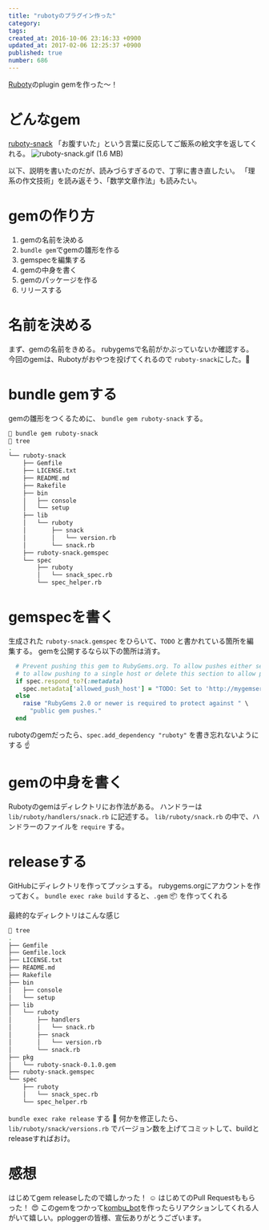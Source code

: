 ```yaml
---
title: "rubotyのプラグイン作った"
category:
tags:
created_at: 2016-10-06 23:16:33 +0900
updated_at: 2017-02-06 12:25:37 +0900
published: true
number: 686
---
```


[Ruboty](https://github.com/r7kamura/ruboty)のplugin gemを作った〜！

# どんなgem
[ruboty-snack](https://github.com/risacan/ruboty-snack)
「お腹すいた」という言葉に反応してご飯系の絵文字を返してくれる。
![ruboty-snack.gif (1.6 MB)](https://img.esa.io/uploads/production/attachments/2057/2016/11/05/5683/82872d0c-2e10-4d5f-ae44-c29f141272fc.gif)

以下、説明を書いたのだが、読みづらすぎるので、丁寧に書き直したい。
「理系の作文技術」を読み返そう、「数学文章作法」も読みたい。

# gemの作り方
1. gemの名前を決める
1. `bundle gem`でgemの雛形を作る
1. gemspecを編集する
1. gemの中身を書く
1. gemのパッケージを作る
1. リリースする

# 名前を決める
まず、gemの名前をきめる。
rubygemsで名前がかぶっていないか確認する。
今回のgemは、Rubotyがおやつを投げてくれるので `ruboty-snack`にした。:candy:

# bundle gemする
gemの雛形をつくるために、 `bundle gem ruboty-snack` する。


```bash
🌸 bundle gem ruboty-snack
🌸 tree
.
└── ruboty-snack
    ├── Gemfile
    ├── LICENSE.txt
    ├── README.md
    ├── Rakefile
    ├── bin
    │   ├── console
    │   └── setup
    ├── lib
    │   └── ruboty
    │       ├── snack
    │       │   └── version.rb
    │       └── snack.rb
    ├── ruboty-snack.gemspec
    └── spec
        ├── ruboty
        │   └── snack_spec.rb
        └── spec_helper.rb
```

#  gemspecを書く
生成された `ruboty-snack.gemspec` をひらいて、`TODO` と書かれている箇所を編集する。
gemを公開するなら以下の箇所は消す。

```ruby
  # Prevent pushing this gem to RubyGems.org. To allow pushes either set the 'allowed_push_host'
  # to allow pushing to a single host or delete this section to allow pushing to any host.
  if spec.respond_to?(:metadata)
    spec.metadata['allowed_push_host'] = "TODO: Set to 'http://mygemserver.com'"
  else
    raise "RubyGems 2.0 or newer is required to protect against " \
      "public gem pushes."
  end
```
rubotyのgemだったら、`spec.add_dependency "ruboty"` を書き忘れないようにする :point_up:

# gemの中身を書く
Rubotyのgemはディレクトリにお作法がある。
ハンドラーは`lib/ruboty/handlers/snack.rb` に記述する。
`lib/ruboty/snack.rb` の中で、ハンドラーのファイルを `require` する。

#  releaseする
GitHubにディレクトリを作ってプッシュする。
rubygems.orgにアカウントを作っておく。
`bundle exec rake build` すると、`.gem` :package: を作ってくれる

最終的なディレクトリはこんな感じ

```bash
🌸 tree
.
├── Gemfile
├── Gemfile.lock
├── LICENSE.txt
├── README.md
├── Rakefile
├── bin
│   ├── console
│   └── setup
├── lib
│   └── ruboty
│       ├── handlers
│       │   └── snack.rb
│       ├── snack
│       │   └── version.rb
│       └── snack.rb
├── pkg
│   └── ruboty-snack-0.1.0.gem
├── ruboty-snack.gemspec
└── spec
    ├── ruboty
    │   └── snack_spec.rb
    └── spec_helper.rb
```

 `bundle exec rake release` する :tada:
何かを修正したら、`lib/ruboty/snack/versions.rb` でバージョン数を上げてコミットして、buildとreleaseすればおけ。

# 感想
はじめてgem releaseしたので嬉しかった！ :relaxed:
はじめてのPull Requestももらった！ :heart_eyes:
このgemをつかって[kombu_bot](https://twitter.com/kombu_bot)を作ったらリアクションしてくれる人がいて嬉しい。pploggerの皆様、宣伝ありがとうございます。
